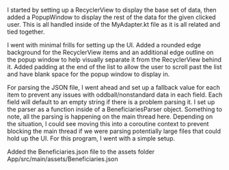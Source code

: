 I started by setting up a RecyclerView to display the base set of data, then added a PopupWindow
to display the rest of the data for the given clicked user.  This is all handled inside of the MyAdapter.kt
file as it is all related and tied together.

I went with minimal frills for setting up the UI.  Added a rounded edge background for the RecyclerView items
and an additional edge outline on the popup window to help visually separate it from the RecyclerView behind it.
Added padding at the end of the list to allow the user to scroll past the list and have blank space for the popup
window to display in.

For parsing the JSON file, I went ahead and set up a fallback value for each item to prevent any issues with
oddball/nonstandard data in each field.  Each field will default to an empty string if there is a problem parsing it.
I set up the parser as a function inside of a BeneficiariesParser object.  Something to note, all the parsing is
happening on the main thread here.  Depending on the situation, I could see moving this into a coroutine context to
prevent blocking the main thread if we were parsing potentially large files that could hold up the UI.  For this
program, I went with a simple setup.

Added the Beneficiaries.json file to the assets folder
App/src/main/assets/Beneficiaries.json
